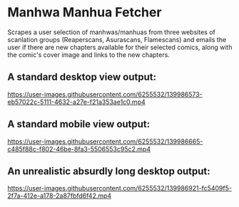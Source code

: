 # Manhwa Manhua Fetcher
Scrapes a user selection of manhwas/manhuas from three websites of scanlation groups (Reaperscans, Asurascans, Flamescans) and emails the user if there are new chapters available for their selected comics, along with the comic's cover image and links to the new chapters.

## A standard desktop view output:
https://user-images.githubusercontent.com/6255532/139986573-eb57022c-5111-4632-a27e-f21a353ae1c0.mp4
## A standard mobile view output:
https://user-images.githubusercontent.com/6255532/139986665-c485f88c-f802-46be-8fa3-5506553c95c2.mp4
## An unrealistic absurdly long desktop output:
https://user-images.githubusercontent.com/6255532/139986921-fc5409f5-2f7a-412e-a178-2a87fbfd6f42.mp4
